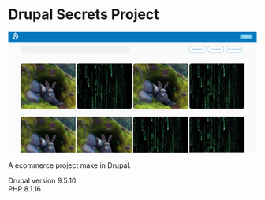# Drupal Secrets Project
![Texto alternativo](web/profiles/video_base/themes/video_theme/screenshot.png)

A ecommerce project make in Drupal.

Drupal version 9.5.10
<br>
PHP 8.1.16
